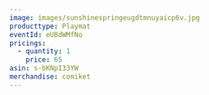 ```yaml
---
image: images/sunshinespringeugdtmnuyaicp6v.jpg
producttype: Playmat
eventId: eUBdWMfNo
pricings:
  - quantity: 1
    price: 65
asin: s-bKNpI33YW
merchandise: comiket
---
```

